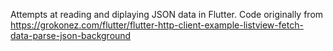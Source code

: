 Attempts at reading and diplaying JSON data in Flutter. Code originally from https://grokonez.com/flutter/flutter-http-client-example-listview-fetch-data-parse-json-background
